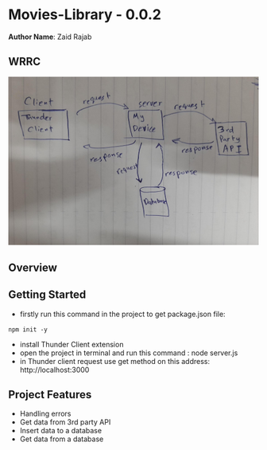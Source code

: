 # Movies-Library - 0.0.2

**Author Name**: Zaid Rajab

## WRRC

![WRRC](wrrc.png)

## Overview

## Getting Started

*   firstly run this command in the project to get package.json file:
```
npm init -y
```
*  install Thunder Client extension
*  open the project in terminal and run this command : node server.js
*  in Thunder client request use get method on this address: http://localhost:3000


## Project Features
*  Handling errors
*  Get data from 3rd party API
*  Insert data to a database
*  Get data from a database